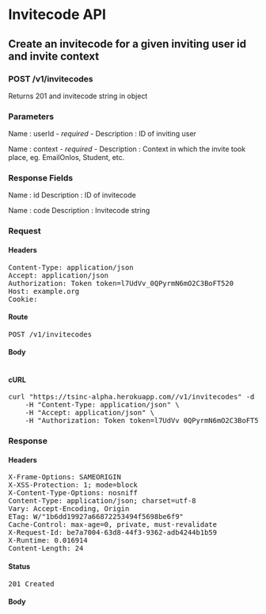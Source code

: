 # Invitecode API

## Create an invitecode for a given inviting user id and invite context

### POST /v1/invitecodes

Returns 201 and invitecode string in object

### Parameters

Name : userId *- required -*
Description : ID of inviting user

Name : context *- required -*
Description : Context in which the invite took place, eg. EmailOnIos, Student, etc.


### Response Fields

Name : id
Description : ID of invitecode

Name : code
Description : Invitecode string

### Request

#### Headers

<pre>Content-Type: application/json
Accept: application/json
Authorization: Token token=l7UdVv_0QPyrmN6mO2C3BoFT520
Host: example.org
Cookie: </pre>

#### Route

<pre>POST /v1/invitecodes</pre>

#### Body
```javascript

```


#### cURL

<pre class="request">curl &quot;https://tsinc-alpha.herokuapp.com//v1/invitecodes&quot; -d &#39;{&quot;userId&quot;:3,&quot;context&quot;:&quot;SomeContext&quot;}&#39; -X POST \
	-H &quot;Content-Type: application/json&quot; \
	-H &quot;Accept: application/json&quot; \
	-H &quot;Authorization: Token token=l7UdVv_0QPyrmN6mO2C3BoFT520&quot;</pre>

### Response

#### Headers

<pre>X-Frame-Options: SAMEORIGIN
X-XSS-Protection: 1; mode=block
X-Content-Type-Options: nosniff
Content-Type: application/json; charset=utf-8
Vary: Accept-Encoding, Origin
ETag: W/&quot;1b6dd19927a66872253494f5698be6f9&quot;
Cache-Control: max-age=0, private, must-revalidate
X-Request-Id: be7a7004-63d8-44f3-9362-adb4244b1b59
X-Runtime: 0.016914
Content-Length: 24</pre>

#### Status

<pre>201 Created</pre>

#### Body

```javascript

```
